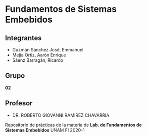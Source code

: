 # Fundamentos de Sistemas Embebidos

## Integrantes

* Guzmán Sánchez José, Emmanuel
* Mejia Ortiz, Aarón Enrique
* Sáenz Barragán, Ricardo

## Grupo 
**02**

## Profesor 
* DR. ROBERTO GIOVANNI RAMIREZ CHAVARRIA

Repositorio de prácticas de la materia de **Lab. de Fundamentos de Sistemas Embebidos** 
UNAM FI 2020-1
